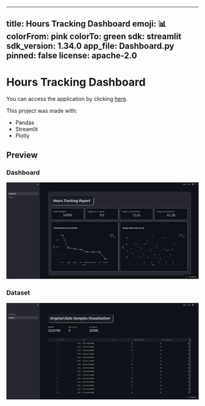 
---
title: Hours Tracking Dashboard
emoji: 📊
colorFrom: pink
colorTo: green
sdk: streamlit
sdk_version: 1.34.0
app_file: Dashboard.py
pinned: false
license: apache-2.0
---

# Hours Tracking Dashboard

You can access the application by clicking [here](https://hourstrakingreport.streamlit.app/).

This project was made with:
- Pandas
- Streamlit
- Plotly

## Preview

### Dashboard

<img src = 'img/dashboard.png'>

### Dataset

<img src = 'img/dataset.png'>
